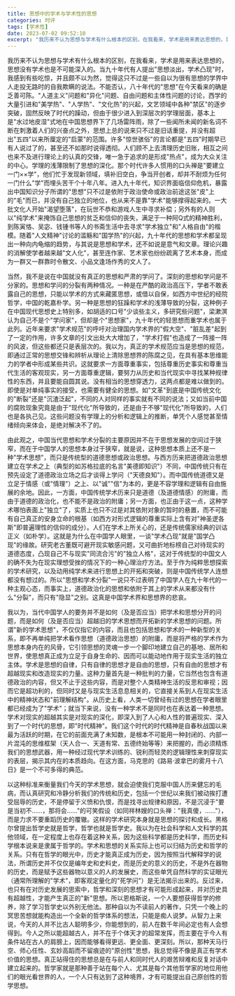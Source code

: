 ```yaml
---
title: 思想中的学术与学术性的思想
categories: 时评
tags: [学术性]
date: 2023-07-02 09:52:10
excerpt: "我历来不认为思想与学术有什么根本的区别，在我看来，学术是用来表达思想的，思想没有学术也是不可能深入的。当九十年代有人提出思想淡出，学术凸现时，我感到有些吃惊，并且颇不以为然，觉得这只不过是一些自以为很有思想的学界中人走投无路时的自我欺瞒的说法。"
---
```

我历来不认为思想与学术有什么根本的区别，在我看来，学术是用来表达思想的，思想没有学术也是不可能深入的。当九十年代有人提出"思想淡出，学术凸现"时，我感到有些吃惊，并且颇不以为然，觉得这只不过是一些自以为很有思想的学界中人走投无路时的自我欺瞒的说法。不能否认，八十年代的"思想"在今天看来的确是乏善可陈。"人道主义"问题和"异化"问题、自由问题和主体性问题的讨论，西学的大量引进和"美学热"、"人学热"、"文化热"的兴起，文艺领域中各种"禁区"的逐步突破，固然反映了时代的躁动，但由于很少进入到深层次的学理层面，基本上是"水过地皮湿"式地在中国思想界下了几场雷阵雨，除了一些闻所未闻的新名词不断在刺激着人们的兴奋点之外，思想上总的说来只不过是旧话重提，并没有超出"五四"以来所厘定的"启蒙"的范围。许多"惊世骇俗"的言论都是"五四"时期早已有人说过了的，甚至还不如那时说得透彻。人们顾不上去清理历史旧账，相互之间也来不及进行理论上的认真的交锋，唯一急于追求的是形成"热点"，成为大众关注的中心。学理的浅薄限制了思想的深化。那个时代许多人惯用的口头禅是"要建立一门××学"，他们忙于发现新领域，填补旧空白，争当开创者，却并不耐烦为任何一门什么"学"而埋头苦干个十年八年。进入九十年代，知识界面临信仰危机，暴露出中国知识分子所谓的"思想"只不过是依附于政治使命或政治前途这张"皮"上的"毛"而已，并没有自己独立的地位，也从来不是靠"学术"能够撑得起来的。一大批文化人开始"渴望堕落"，在玩世不恭和游戏人生中寻求补偿；另外有的人则以"纯学术"来掩饰自己思想的贫乏和信仰的丧失，满足于一种阿Q式的精神胜利，到陈寅恪、吴宓、钱锺书等人的书斋生活中去寻求"学术独立"和"人格自由"的楷模。随着"人文精神"讨论的滥觞和"国学热"的兴起，九十年代的思想和学术都呈现出一种向内龟缩的趋势，与其说是思想和学术，还不如说是意气和文章。理论兴趣的消解使学者越来越"文人化"，甚至连作家、艺术家也纷纷疏离了艺术本身，而成为一群又一群靠时令散文、小品文逢场作秀的文人了。

当然，我不是说在中国就没有真正的思想和严肃的学问了。深刻的思想和学问是不分家的。思想和学问的分裂有两种情况。一种是在严酷的政治高压下，学者不敢表露自己的思想，只能以学术的方式来藏匿思想，或借以自保，如西方中世纪的经院哲学，中国的乾嘉朴学。另一种是思想的狂躁和学术的浅薄导致的分裂，这种例子在中国现代思想史上特别多，如胡适的口号"少谈些主义，多研究些问题"，梁漱溟认为自己不是个"学问家"，但却是个"思想家"，九十年代的轻思想而重学术也属于此列。近年来要求"学术规范"的呼吁对治理国内学术界的"假大空"、"脏乱差"起到了一定的作用，许多文章的引文出处大大增加了，"学术打假"也造成了一阵接一阵的风波，但这些都还只是表层次的。我以为，真正的学术规范应当是思想的规范，即通过正常的思想交锋和辨析从理论上清除思想界的陈腐之见，在具有基本思维能力的学者中形成某些共识。这就要求一方面尊重事实，包括尊重历史事实和尊重当代生活的客观现实，另一方面尊重逻辑，要努力从历史和当代现实中寻找某种规律性的东西，并且要能自圆其说。没有相当的思想穿透力，这两点都是难以做到的。即使是对单纯事实的接受，也需要有健全的思想。如"文革"到底是中国传统文化的"断裂"还是"沉渣泛起"，不同的人对同样的事实就有不同的说法；又如当前中国的腐败现象究竟是由于"现代化"所导致的，还是由于不够"现代化"所导致的，人们也是各执己见。这些问题没有学理上的分析和逻辑上的推断，单凭个人感觉甚至情绪倾向来体会，是绝对解决不了的。

由此观之，中国当代思想和学术分裂的主要原因并不在于思想发展的空间过于狭窄，而在于中国学人的思想本身过于狭窄，就是说，这种思想本质上还不是一种"学术思想"，而只是传统型的道德思想或政治思想。与西方历来把道德政治思想建立在学术之上（典型的如苏格拉底的名言"美德即知识"）不同，中国传统只有在预先设定了道德政治立场之后才谈得上学问（"天德良知"）。而中国传统道德又是立足于情感（或"情理"）之上、以"诚""信"为本的，更是不容学理和逻辑有自由施展的余地。因此，一方面，中国传统学术历来只是道德（及道德情感）的附庸，而由于道德的政治化，也不能不是政治的附庸；另一方面，也正由于这一点，这种学术哪怕表面上"独立"了，实质上也只不过是对其依附对象的暂时的悬置，而不可能有自己真正的安身立命的根基（如西方对形式逻辑的尊重实际上含有对"神圣逻各斯"即普遍理性的信仰的成分）。人们在学术上所关心的，还是传统儒家经典的训诂正义（如朴学）。这就是为什么在中国学人眼里，一谈"学术凸现"就是"国学凸现"的缘故。研究老古董既可避开现实敏感问题，又可曲折地标榜自己对待现实的道德态度，凸现自己不与现实"同流合污"的"独立人格"，这对于传统型的中国文人的确不失为在现实理想受挫的情况下的一种心理治疗方法。至于作为纯粹思想探索的学术研究，以及动用纯学术来进行思想上的开拓和突破，则是中国传统学人连想都没有想过的。所以"思想和学术分裂"一说只不过表明了中国学人在九十年代的一种主观心态，而事实上，道德政治化的思想和依附于其上的学术从来都没有什么"分裂"，而只有"隐显"之别。这真是中国学术界和思想界的悲哀。

我以为，当代中国学人的要务并不是如何（及是否应当）把学术和思想分开的问题，而是如何（及是否应当）超越旧的学术思想而开拓新的学术思想的问题。所谓"新的学术思想"，不仅仅指它的内容，而且也包括思想和学术的一种新型的关系，即不再单纯把学术看作思想（道德政治思想）的附庸，而是将严格的学术作为思想本身内在的风骨，它引领思想的灵魂一步一个脚印地建立自己的基地、居所和世界，使思想真正成为立足于自身生命的、因而可以能动地作用于现实生活的独立主体。学术是思想的自律，只有自律的思想才是自由的思想，只有自由的思想才有超越现实和改造现实的力量。这种力量首先是一种批判的力量，它当然也包含有道德政治的内容，但又不止于这些内容，而是对整个人类精神生活的反思和审视；因而它是超功利的，但同时又是与现实生活息息相关的，它直接关系到人在现实生活中的精神状态和"前理解结构"。从历史上看，人类一切曾经有过的思想在学者眼里都已经成为了"学术"；就当下来说，没有一种学术不是同时也在表达着一种思想。学术对现实的超越其实是对现实的深化，即深入到了人心和人性的普遍现实、深入到了一个时代的思想，即"时代精神"。我们这个时代的时代精神是自春秋战国以来最为活跃的时期，在它的前面充满了未知数，是根本不可能用一种封闭的、内部一片混沌的思维框架（天人合一、天道有常、五德终始等等）来把握的，而必须精炼我们的思想武器，用一种经过现代学术训练的、锐利而轻灵的逻辑理性来刺穿现实的表层，揭示其内在的本质趋向。在这方面，马克思的《路易·波拿巴的雾月十八日》是一个不可多得的典范。

以这种标准来衡量我们今天的学术思想，就会迫使我们克服中国人历来健忘的毛病，而认真研究和冷静分析我们的传统和历史，包括一个世纪以来我们被动挨打遭受屈辱的历史，不是停留于义愤和仇恨，而是找寻出规律和原因，不是沉浸于"要是当初不……，那将会……"的可笑假设（如同祥林嫂的口头禅："我真傻，……"），而是力求不要重蹈历史的覆辙。这样的学术研究本身就是思想的探讨和成长。黑格尔曾提出哲学史就是哲学，哲学也就是哲学史。我以为在社会科学和人文科学的其他领域，在一定程度上也存在着这种关系，因为这些科学都是历史科学，而历史科学根本说来是隶属于哲学的。学术和思想的关系实际上也可以归结为历史和哲学的关系。只有在哲学的眼光中，历史才能真正成为历史，因为按照当代解释学的说法，所谓历史并不仅仅是编年史和史料史，而是历史的意义的历史，不是外在器物的历史，而是赋予这些器物以意义的人的发展史，而这些单凭自然科学的实证眼光（通常所理解的"学术"，即客观定量化的"死学问"）是无法揭示出来的。反过来，也只有在对历史发展的思索中，哲学和深刻的思想才有可能形成起来，并对历史具有超越性，才能产生真正的"新"思想。所以恩格斯说，一个人要想获得哲学的修养，除了学习哲学史以外别无他法。那种自以为不读前人的著作，只凭一个晚上的冥思苦想就能构造出一个全新的哲学体系的想法，只能是痴人说梦。从智力上来说，今天的人并不比古人聪明多少，你能想到的，前人在数千年间必定也有人会想得到。今人之所以能超越古人，并不在于个体天才的超常发挥，而主要在于今人有条件站在古人的肩膀上，因而能够看得更远、更全面、更深刻。所以，那种天马行空、师心任性、玄妙高蹈而不留痕迹的"原创性"思想，我总觉得不像是真正有学术价值的思想。真正站得住的思想总是在与前人和同时代人的艰苦辩难和反复对话中建立起来的。哲学家就是那种善于站在每个人、尤其是每个其他哲学家的地位用他们的眼光看世界的人，一个人只有达到了这种境界，才有可能提出自己原创性的哲学思想。
